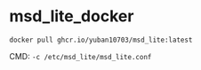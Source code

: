 # msd_lite_docker

```docker pull ghcr.io/yuban10703/msd_lite:latest```

CMD: ```-c /etc/msd_lite/msd_lite.conf```
